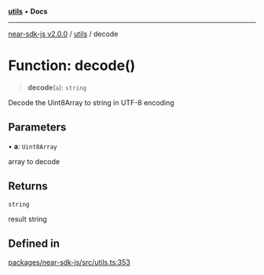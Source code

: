 [**utils**](../README.md) • **Docs**

***

[near-sdk-js v2.0.0](../../packages.md) / [utils](../README.md) / decode

# Function: decode()

> **decode**(`a`): `string`

Decode the Uint8Array to string in UTF-8 encoding

## Parameters

• **a**: `Uint8Array`

array to decode

## Returns

`string`

result string

## Defined in

[packages/near-sdk-js/src/utils.ts:353](https://github.com/LimeChain/near-sdk-js/blob/7f4c32d152c77ff1750b2fd1709e062f4bbc3e1e/packages/near-sdk-js/src/utils.ts#L353)
